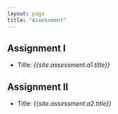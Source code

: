 ```yaml
---
layout: page
title: "Assessment"
---
```


## Assignment I <a name="assignment1"> </a>

- Title: *{{site.assessment.a1.title}}*

## Assignment II

- Title: *{{site.assessment.a2.title}}*


